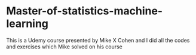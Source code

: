 # Master-of-statistics-machine-learning
This is a Udemy course presented by Mike X Cohen and I did all the codes and exercises which Mike solved on his course 
